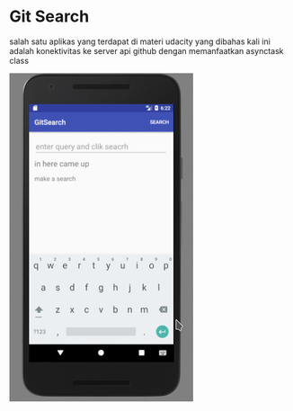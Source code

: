 # Git Search #

salah satu aplikas yang terdapat di materi udacity yang dibahas kali ini adalah konektivitas ke server api github dengan memanfaatkan asynctask class 

![Git Search](gif/anim.gif)
